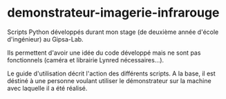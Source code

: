 # demonstrateur-imagerie-infrarouge

Scripts Python développés durant mon stage (de deuxième année d'école d'ingénieur) au Gipsa-Lab.

Ils permettent d'avoir une idée du code développé mais ne sont pas fonctionnels (caméra et librairie Lynred nécessaires...).

Le guide d'utilisation décrit l'action des différents scripts. A la base, il est déstiné à une personne voulant utiliser le démonstrateur sur la machine avec laquelle il a été réalisé.


